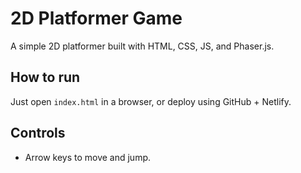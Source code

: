 # 2D Platformer Game

A simple 2D platformer built with HTML, CSS, JS, and Phaser.js.

## How to run
Just open `index.html` in a browser, or deploy using GitHub + Netlify.

## Controls
- Arrow keys to move and jump.
